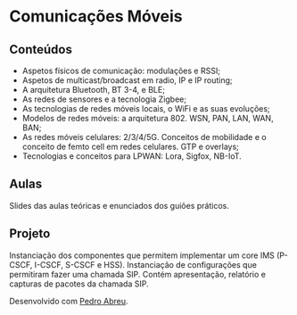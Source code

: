 # Comunicações Móveis
## Conteúdos
* Aspetos físicos de comunicação: modulações e RSSI;
* Aspetos de multicast/broadcast em radio, IP e IP routing;
* A arquitetura Bluetooth, BT 3-4, e BLE;
* As redes de sensores e a tecnologia Zigbee;
* As tecnologias de redes móveis locais, o WiFi e as suas evoluções;
* Modelos de redes móveis: a arquitetura 802. WSN, PAN, LAN, WAN, BAN;
* As redes móveis celulares: 2/3/4/5G. Conceitos de mobilidade e o conceito de femto cell em redes celulares. GTP e overlays;
* Tecnologias e conceitos para LPWAN: Lora, Sigfox, NB-IoT.
## Aulas
Slides das aulas teóricas e enunciados dos guiões práticos.

## Projeto
Instanciação dos componentes que permitem implementar um core IMS (P-CSCF, I-CSCF, S-CSCF e HSS). Instanciação de configurações
que permitiram fazer uma chamada SIP. Contém apresentação, relatório e capturas de pacotes da chamada SIP.

Desenvolvido com [Pedro Abreu](https://github.com/Torrakanor611).

